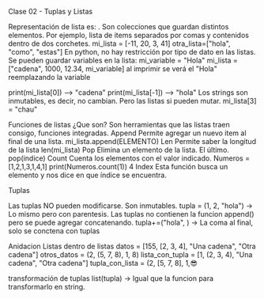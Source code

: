 Clase 02 - Tuplas y Listas

Representación de lista es: <list>.
Son colecciones que guardan distintos elementos. Por ejemplo, lista de items separados por comas y contenidos dentro de dos corchetes.
mi_lista = [-11, 20, 3, 41]
otra_lista=["hola", "como", "estas"]
En python, no hay restricción por tipo de dato en las listas. Se pueden guardar variables en la lista:
mi_variable = "Hola"
mi_lista = ["cadena", 1000, 12.34, mi_variable]
al imprimir se verá el "Hola" reemplazando la variable

print(mi_lista[0]) --> "cadena"
print(mi_lista[-1]) --> "hola"
Los strings son inmutables, es decir, no cambian. Pero las listas si pueden mutar.
mi_lista[3] = "chau"

Funciones de listas
¿Que son? Son herramientas que las listas traen consigo, funciones integradas.
Append
Permite agregar un nuevo item al final de una lista.
mi_lista.append(ELEMENTO)
Len
Permite saber la longitud de la lista
len(mi_lista)
Pop
Elimina un elemento de la lista. El último.
pop(indice)
Count
Cuenta los elementos con el valor indicado.
Numeros = [1,2,1,3,1,4,1]
print(Numeros.count(1))
4
Index
Esta función busca un elemento y nos dice en que índice se encuentra.



Tuplas

Las tuplas  NO pueden modificarse. Son inmutables.
tupla = (1, 2, "hola") -> Lo mismo pero con parentesis.
Las tuplas no contienen la funcion append() pero se puede agregar concatenando.
tupla+=("hola", ) -> La coma al final, solo se conctena con tuplas

Anidacion 
Listas dentro de listas
datos = [155, [2, 3, 4], "Una cadena", "Otra cadena"]
otros_datos = (2, (5, 7, 8), 1, 8)
lista_con_tupla = [1, (2, 3, 4), "Una cadena", "Otra cadena"]
tupla_con_lista = (2, [5, 7, 8], 1,😎

transformación de tuplas
list(tupla) -> Igual que la funcion para transformarlo en string.
